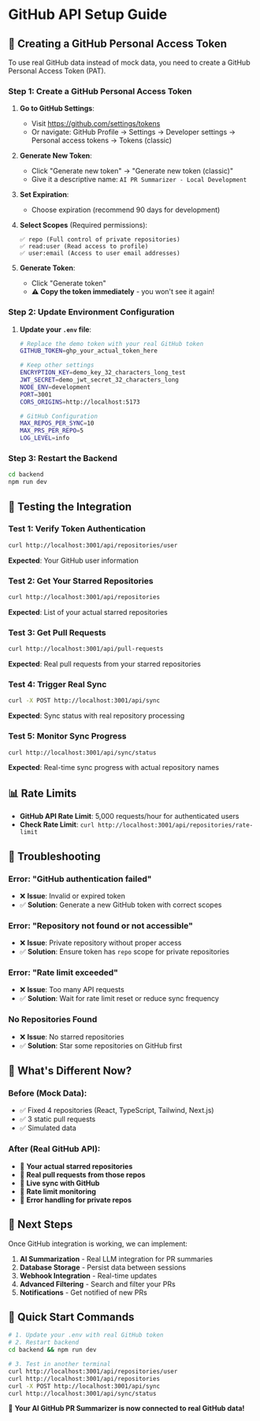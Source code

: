 # GitHub API Setup Guide

## 🔑 Creating a GitHub Personal Access Token

To use real GitHub data instead of mock data, you need to create a GitHub Personal Access Token (PAT).

### Step 1: Create a GitHub Personal Access Token

1. **Go to GitHub Settings**: 
   - Visit https://github.com/settings/tokens
   - Or navigate: GitHub Profile → Settings → Developer settings → Personal access tokens → Tokens (classic)

2. **Generate New Token**:
   - Click "Generate new token" → "Generate new token (classic)"
   - Give it a descriptive name: `AI PR Summarizer - Local Development`

3. **Set Expiration**:
   - Choose expiration (recommend 90 days for development)

4. **Select Scopes** (Required permissions):
   ```
   ✅ repo (Full control of private repositories)
   ✅ read:user (Read access to profile)
   ✅ user:email (Access to user email addresses)
   ```

5. **Generate Token**:
   - Click "Generate token"
   - **⚠️ Copy the token immediately** - you won't see it again!

### Step 2: Update Environment Configuration

1. **Update your `.env` file**:
   ```bash
   # Replace the demo token with your real GitHub token
   GITHUB_TOKEN=ghp_your_actual_token_here
   
   # Keep other settings
   ENCRYPTION_KEY=demo_key_32_characters_long_test
   JWT_SECRET=demo_jwt_secret_32_characters_long
   NODE_ENV=development
   PORT=3001
   CORS_ORIGINS=http://localhost:5173
   
   # GitHub Configuration
   MAX_REPOS_PER_SYNC=10
   MAX_PRS_PER_REPO=5
   LOG_LEVEL=info
   ```

### Step 3: Restart the Backend

```bash
cd backend
npm run dev
```

## 🧪 Testing the Integration

### Test 1: Verify Token Authentication
```bash
curl http://localhost:3001/api/repositories/user
```
**Expected**: Your GitHub user information

### Test 2: Get Your Starred Repositories
```bash
curl http://localhost:3001/api/repositories
```
**Expected**: List of your actual starred repositories

### Test 3: Get Pull Requests
```bash
curl http://localhost:3001/api/pull-requests
```
**Expected**: Real pull requests from your starred repositories

### Test 4: Trigger Real Sync
```bash
curl -X POST http://localhost:3001/api/sync
```
**Expected**: Sync status with real repository processing

### Test 5: Monitor Sync Progress
```bash
curl http://localhost:3001/api/sync/status
```
**Expected**: Real-time sync progress with actual repository names

## 📊 Rate Limits

- **GitHub API Rate Limit**: 5,000 requests/hour for authenticated users
- **Check Rate Limit**: `curl http://localhost:3001/api/repositories/rate-limit`

## 🐛 Troubleshooting

### Error: "GitHub authentication failed"
- ❌ **Issue**: Invalid or expired token
- ✅ **Solution**: Generate a new GitHub token with correct scopes

### Error: "Repository not found or not accessible"
- ❌ **Issue**: Private repository without proper access
- ✅ **Solution**: Ensure token has `repo` scope for private repositories

### Error: "Rate limit exceeded"
- ❌ **Issue**: Too many API requests
- ✅ **Solution**: Wait for rate limit reset or reduce sync frequency

### No Repositories Found
- ❌ **Issue**: No starred repositories
- ✅ **Solution**: Star some repositories on GitHub first

## 🚀 What's Different Now?

### Before (Mock Data):
- ✅ Fixed 4 repositories (React, TypeScript, Tailwind, Next.js)
- ✅ 3 static pull requests
- ✅ Simulated data

### After (Real GitHub API):
- 🎉 **Your actual starred repositories**
- 🎉 **Real pull requests from those repos**
- 🎉 **Live sync with GitHub**
- 🎉 **Rate limit monitoring**
- 🎉 **Error handling for private repos**

## 🔮 Next Steps

Once GitHub integration is working, we can implement:
1. **AI Summarization** - Real LLM integration for PR summaries
2. **Database Storage** - Persist data between sessions  
3. **Webhook Integration** - Real-time updates
4. **Advanced Filtering** - Search and filter your PRs
5. **Notifications** - Get notified of new PRs

## 🎯 Quick Start Commands

```bash
# 1. Update your .env with real GitHub token
# 2. Restart backend
cd backend && npm run dev

# 3. Test in another terminal
curl http://localhost:3001/api/repositories/user
curl http://localhost:3001/api/repositories
curl -X POST http://localhost:3001/api/sync
curl http://localhost:3001/api/sync/status
```

🎉 **Your AI GitHub PR Summarizer is now connected to real GitHub data!** 
